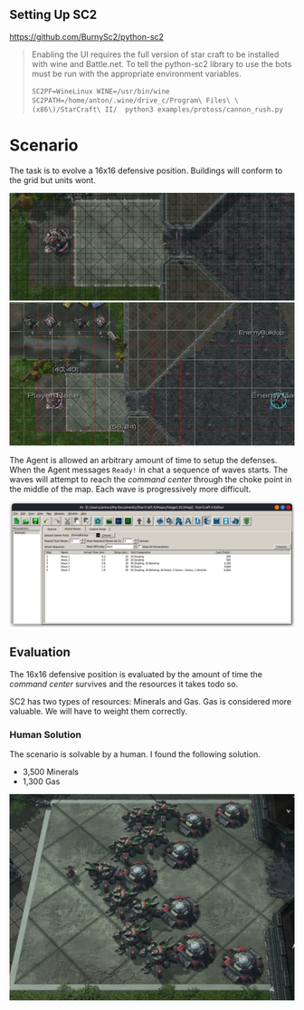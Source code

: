 ## Setting Up SC2

https://github.com/BurnySc2/python-sc2

> Enabling the UI requires the full version of star craft to be installed with
> wine and Battle.net. To tell the python-sc2 library to use the bots must be
> run with the appropriate environment variables.
> 
> ```
> SC2PF=WineLinux WINE=/usr/bin/wine SC2PATH=/home/anton/.wine/drive_c/Program\ Files\ \(x86\)/StarCraft\ II/  python3 examples/protoss/cannon_rush.py 
> ```

# Scenario

The task is to evolve a 16x16 defensive position. Buildings will conform to the
grid but units wont.

![](img/scenario.png)
![](img/minimap.png)


The Agent is allowed an arbitrary amount of time to setup the defenses. When the Agent messages `Ready!` in chat a sequence of waves starts. The waves will attempt to reach the *command center* through the choke point in the middle of the map. Each wave is progressively more difficult.

![](img/waves.png)

## Evaluation

The 16x16 defensive position is evaluated by the amount of time the *command center*
survives and the resources it takes todo so.

SC2 has two types of resources: Minerals and Gas. Gas is considered more valuable.
We will have to weight them correctly.

### Human Solution
The scenario is solvable by a human. I found the following solution.

 - 3,500 Minerals
 - 1,300 Gas

![](img/human_solution.png)

